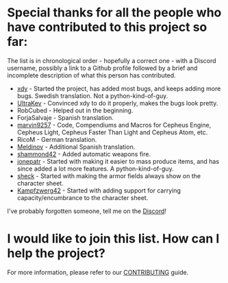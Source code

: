 # Special thanks for all the people who have contributed to this project so far:
The list is in chronological order - hopefully a correct one - with a Discord username, possibly a link to a Github profile followed by a brief and incomplete description of what this person has contributed.

* [xdy](https://github.com/xdy/) - Started the project, has added most bugs, and keeps adding more bugs. Swedish translation. Not a python-kind-of-guy.
* [UltraKev](https://github.com/UltraKev/) - Convinced xdy to do it properly, makes the bugs look pretty.
* RobCubed - Helped out in the beginning.
* ForjaSalvaje - Spanish translation.
* [marvin9257](https://github.com/marvin9257) - Code, Compendiums and Macros for Cepheus Engine, Cepheus Light, Cepheus Faster Than Light and Cepheus Atom, etc.
* RicoM - German translation.
* [Meldinov](https://github.com/Meldinov) - Additional Spanish translation.
* [shammond42](https://github.com/shammond42/) - Added automatic weapons fire.
* [jonepatr](https://github.com/jonepatr) - Started with making it easier to mass produce items, and has since added a lot more features. A python-kind-of-guy.
* [sheck](https://github.com/sheck) - Started with making the armor fields always show on the character sheet.
* [Kampfzwerg42](https://github.com/Kampfzwerg42/) - Started with adding support for carrying capacity/encumbrance to the character sheet.

I've probably forgotten someone, tell me on the [Discord](https://discord.gg/VNFUvjv)!

# I would like to join this list. How can I help the project?

For more information, please refer to our [CONTRIBUTING](CONTRIBUTING.md) guide.
